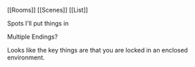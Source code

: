 [[Rooms]]
[[Scenes]]
[[List]]

Spots I'll put things in

Multiple Endings?

Looks like the key things are that you are locked in an enclosed environment.